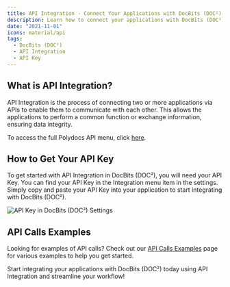 ```yaml
---
title: API Integration - Connect Your Applications with DocBits (DOC²)
description: Learn how to connect your applications with DocBits (DOC²) using API Integration. Find your API Key in the Integration menu item in the settings. Get started today!
date: "2021-11-01"
icons: material/api
tags:
  - DocBits (DOC²)
  - API Integration
  - API Key
---
```


<!-- <div class='video-container'>
  <iframe src="https://www.youtube.com/embed/VIDEO_ID_HERE" frameborder="0" allowfullscreen></iframe>
</div> -->

## What is API Integration?

API Integration is the process of connecting two or more applications via APIs to enable them to communicate with each other. This allows the applications to perform a common function or exchange information, ensuring data integrity.

To access the full Polydocs API menu, click [here](https://doc2api.cloudintegration.eu/docs).

## How to Get Your API Key

To get started with API Integration in DocBits (DOC²), you will need your API Key. You can find your API Key in the Integration menu item in the settings. Simply copy and paste your API Key into your application to start integrating with DocBits (DOC²).

![API Key in DocBits (DOC²) Settings](/_images/docbits/Settings/Integration/API/Image_1_api_key.png "API Key in DocBits (DOC²) Settings")

## API Calls Examples

Looking for examples of API calls? Check out our [API Calls Examples](/docbits/settings/integration/api-calls-examples/) page for various examples to help you get started.

Start integrating your applications with DocBits (DOC²) today using API Integration and streamline your workflow!
